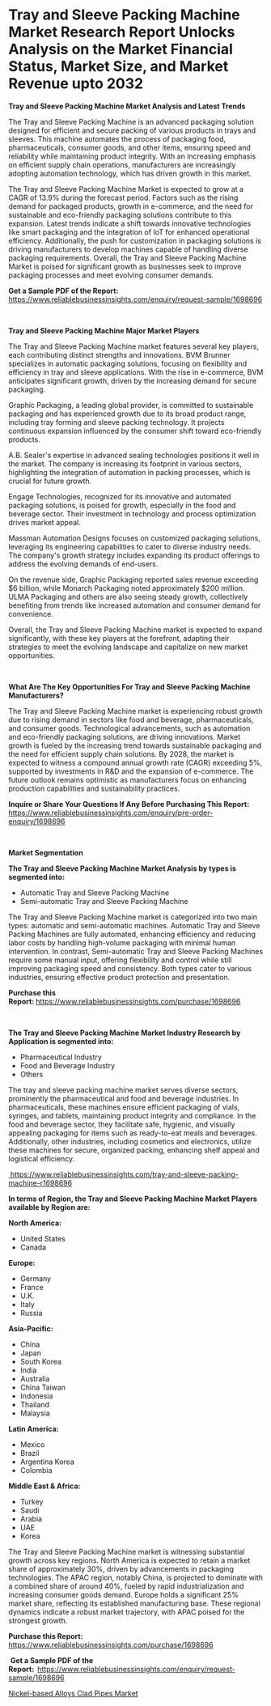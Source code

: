<p><h1>Tray and Sleeve Packing Machine Market Research Report Unlocks Analysis on the Market Financial Status, Market Size, and Market Revenue upto 2032</h1></p><p><strong>Tray and Sleeve Packing Machine Market Analysis and Latest Trends</strong></p>
<p><p>The Tray and Sleeve Packing Machine is an advanced packaging solution designed for efficient and secure packing of various products in trays and sleeves. This machine automates the process of packaging food, pharmaceuticals, consumer goods, and other items, ensuring speed and reliability while maintaining product integrity. With an increasing emphasis on efficient supply chain operations, manufacturers are increasingly adopting automation technology, which has driven growth in this market.</p><p>The Tray and Sleeve Packing Machine Market is expected to grow at a CAGR of 13.9% during the forecast period. Factors such as the rising demand for packaged products, growth in e-commerce, and the need for sustainable and eco-friendly packaging solutions contribute to this expansion. Latest trends indicate a shift towards innovative technologies like smart packaging and the integration of IoT for enhanced operational efficiency. Additionally, the push for customization in packaging solutions is driving manufacturers to develop machines capable of handling diverse packaging requirements. Overall, the Tray and Sleeve Packing Machine Market is poised for significant growth as businesses seek to improve packaging processes and meet evolving consumer demands.</p></p>
<p><strong>Get a Sample PDF of the Report:&nbsp;</strong> <a href="https://www.reliablebusinessinsights.com/enquiry/request-sample/1698696?utm_campaign=2655&utm_medium=2&utm_source=Github&utm_content=ia&utm_term=27032025&utm_id=tray-and-sleeve-packing-machine">https://www.reliablebusinessinsights.com/enquiry/request-sample/1698696</a></p>
<p>&nbsp;</p>
<p><strong>Tray and Sleeve Packing Machine Major Market Players</strong></p>
<p><p>The Tray and Sleeve Packing Machine market features several key players, each contributing distinct strengths and innovations. BVM Brunner specializes in automatic packaging solutions, focusing on flexibility and efficiency in tray and sleeve applications. With the rise in e-commerce, BVM anticipates significant growth, driven by the increasing demand for secure packaging.</p><p>Graphic Packaging, a leading global provider, is committed to sustainable packaging and has experienced growth due to its broad product range, including tray forming and sleeve packing technology. It projects continuous expansion influenced by the consumer shift toward eco-friendly products.</p><p>A.B. Sealer's expertise in advanced sealing technologies positions it well in the market. The company is increasing its footprint in various sectors, highlighting the integration of automation in packing processes, which is crucial for future growth.</p><p>Engage Technologies, recognized for its innovative and automated packaging solutions, is poised for growth, especially in the food and beverage sector. Their investment in technology and process optimization drives market appeal.</p><p>Massman Automation Designs focuses on customized packaging solutions, leveraging its engineering capabilities to cater to diverse industry needs. The company's growth strategy includes expanding its product offerings to address the evolving demands of end-users.</p><p>On the revenue side, Graphic Packaging reported sales revenue exceeding $6 billion, while Monarch Packaging noted approximately $200 million. ULMA Packaging and others are also seeing steady growth, collectively benefiting from trends like increased automation and consumer demand for convenience.</p><p>Overall, the Tray and Sleeve Packing Machine market is expected to expand significantly, with these key players at the forefront, adapting their strategies to meet the evolving landscape and capitalize on new market opportunities.</p></p>
<p>&nbsp;</p>
<p><strong>What Are The Key Opportunities For Tray and Sleeve Packing Machine Manufacturers?</strong></p>
<p><p>The Tray and Sleeve Packing Machine market is experiencing robust growth due to rising demand in sectors like food and beverage, pharmaceuticals, and consumer goods. Technological advancements, such as automation and eco-friendly packaging solutions, are driving innovations. Market growth is fueled by the increasing trend towards sustainable packaging and the need for efficient supply chain solutions. By 2028, the market is expected to witness a compound annual growth rate (CAGR) exceeding 5%, supported by investments in R&D and the expansion of e-commerce. The future outlook remains optimistic as manufacturers focus on enhancing production capabilities and sustainability practices.</p></p>
<p><strong>Inquire or Share Your Questions If Any Before Purchasing This Report:</strong> <a href="https://www.reliablebusinessinsights.com/enquiry/pre-order-enquiry/1698696?utm_campaign=2655&utm_medium=2&utm_source=Github&utm_content=ia&utm_term=27032025&utm_id=tray-and-sleeve-packing-machine">https://www.reliablebusinessinsights.com/enquiry/pre-order-enquiry/1698696</a></p>
<p>&nbsp;</p>
<p><strong>Market Segmentation</strong></p>
<p><strong>The Tray and Sleeve Packing Machine Market Analysis by types is segmented into:</strong></p>
<p><ul><li>Automatic Tray and Sleeve Packing Machine</li><li>Semi-automatic Tray and Sleeve Packing Machine</li></ul></p>
<p><p>The Tray and Sleeve Packing Machine market is categorized into two main types: automatic and semi-automatic machines. Automatic Tray and Sleeve Packing Machines are fully automated, enhancing efficiency and reducing labor costs by handling high-volume packaging with minimal human intervention. In contrast, Semi-automatic Tray and Sleeve Packing Machines require some manual input, offering flexibility and control while still improving packaging speed and consistency. Both types cater to various industries, ensuring effective product protection and presentation.</p></p>
<p><strong>Purchase this Report:&nbsp;</strong><a href="https://www.reliablebusinessinsights.com/purchase/1698696?utm_campaign=2655&utm_medium=2&utm_source=Github&utm_content=ia&utm_term=27032025&utm_id=tray-and-sleeve-packing-machine">https://www.reliablebusinessinsights.com/purchase/1698696</a></p>
<p>&nbsp;</p>
<p><strong>The Tray and Sleeve Packing Machine Market Industry Research by Application is segmented into:</strong></p>
<p><ul><li>Pharmaceutical Industry</li><li>Food and Beverage Industry</li><li>Others</li></ul></p>
<p><p>The tray and sleeve packing machine market serves diverse sectors, prominently the pharmaceutical and food and beverage industries. In pharmaceuticals, these machines ensure efficient packaging of vials, syringes, and tablets, maintaining product integrity and compliance. In the food and beverage sector, they facilitate safe, hygienic, and visually appealing packaging for items such as ready-to-eat meals and beverages. Additionally, other industries, including cosmetics and electronics, utilize these machines for secure, organized packing, enhancing shelf appeal and logistical efficiency.</p></p>
<p><a href="https://www.reliablebusinessinsights.com/tray-and-sleeve-packing-machine-r1698696?utm_campaign=2655&utm_medium=2&utm_source=Github&utm_content=ia&utm_term=27032025&utm_id=tray-and-sleeve-packing-machine">&nbsp;https://www.reliablebusinessinsights.com/tray-and-sleeve-packing-machine-r1698696</a></p>
<p><strong>In terms of Region, the Tray and Sleeve Packing Machine Market Players available by Region are:</strong></p>
<p>
    <p> <strong> North America: </strong>
        <ul>
            <li>United States</li>
            <li>Canada</li>
        </ul>
        </p> 
    <p> <strong> Europe: </strong>
        <ul>
            <li>Germany</li>
            <li>France</li>
            <li>U.K.</li>
            <li>Italy</li>
            <li>Russia</li>
        </ul>
        </p> 
    <p> <strong> Asia-Pacific: </strong>
        <ul>
            <li>China</li>
            <li>Japan</li>
            <li>South Korea</li>
            <li>India</li>
            <li>Australia</li>
            <li>China Taiwan</li>
            <li>Indonesia</li>
            <li>Thailand</li>
            <li>Malaysia</li>
        </ul>
        </p> 
    <p> <strong> Latin America: </strong>
        <ul>
            <li>Mexico</li>
            <li>Brazil</li>
            <li>Argentina Korea</li>
            <li>Colombia</li>
        </ul>
        </p> 
    <p> <strong> Middle East & Africa: </strong>
        <ul>
            <li>Turkey</li>
            <li>Saudi</li>
            <li>Arabia</li>
            <li>UAE</li>
            <li>Korea</li>
        </ul>
    </p>
    </p>
<p><p>The Tray and Sleeve Packing Machine market is witnessing substantial growth across key regions. North America is expected to retain a market share of approximately 30%, driven by advancements in packaging technologies. The APAC region, notably China, is projected to dominate with a combined share of around 40%, fueled by rapid industrialization and increasing consumer goods demand. Europe holds a significant 25% market share, reflecting its established manufacturing base. These regional dynamics indicate a robust market trajectory, with APAC poised for the strongest growth.</p></p>
<p><strong>Purchase this Report: </strong><a href="https://www.reliablebusinessinsights.com/purchase/1698696?utm_campaign=2655&utm_medium=2&utm_source=Github&utm_content=ia&utm_term=27032025&utm_id=tray-and-sleeve-packing-machine">https://www.reliablebusinessinsights.com/purchase/1698696</a></p>
<p>&nbsp;<strong>Get a Sample PDF of the Report:&nbsp;&nbsp;</strong><a href="https://www.reliablebusinessinsights.com/enquiry/request-sample/1698696?utm_campaign=2655&utm_medium=2&utm_source=Github&utm_content=ia&utm_term=27032025&utm_id=tray-and-sleeve-packing-machine">https://www.reliablebusinessinsights.com/enquiry/request-sample/1698696</a></p>
<p><strong></strong></p>
<p><p><a href="https://github.com/ulyssacrayne00231/Market-Research-Report-List-1/blob/main/nickel-based-alloys-clad-pipes-market.md?utm_campaign=2655&utm_medium=2&utm_source=Github&utm_content=ia&utm_term=27032025&utm_id=tray-and-sleeve-packing-machine">Nickel-based Alloys Clad Pipes Market</a></p></p>